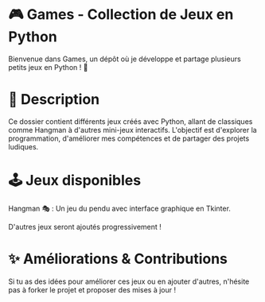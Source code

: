 # 🎮 Games - Collection de Jeux en Python
Bienvenue dans Games, un dépôt où je développe et partage plusieurs petits jeux en Python ! 🚀

# 📌 Description
Ce dossier contient différents jeux créés avec Python, allant de classiques comme Hangman à d'autres mini-jeux interactifs. 
L'objectif est d'explorer la programmation, d'améliorer mes compétences et de partager des projets ludiques.

# 🕹️ Jeux disponibles
Hangman 🎭 : Un jeu du pendu avec interface graphique en Tkinter.

D'autres jeux seront ajoutés progressivement !

# ✨ Améliorations & Contributions
Si tu as des idées pour améliorer ces jeux ou en ajouter d'autres, n'hésite pas à forker le projet et proposer des mises à jour !
